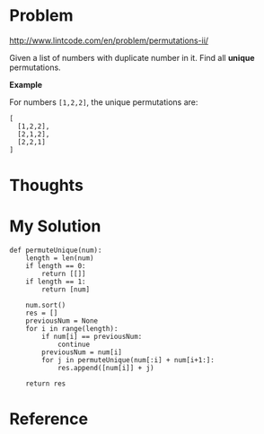 # Problem

http://www.lintcode.com/en/problem/permutations-ii/

Given a list of numbers with duplicate number in it. Find all **unique** permutations.

**Example**

For numbers ```[1,2,2]```, the unique permutations are:

```
[
  [1,2,2],
  [2,1,2],
  [2,2,1]
]
```

# Thoughts

# My Solution

```
def permuteUnique(num):
    length = len(num)
    if length == 0:
        return [[]]
    if length == 1:
        return [num]
    
    num.sort()
    res = []
    previousNum = None
    for i in range(length):
        if num[i] == previousNum:
            continue
        previousNum = num[i]
        for j in permuteUnique(num[:i] + num[i+1:]:
            res.append([num[i]] + j)
            
    return res
```

# Reference

